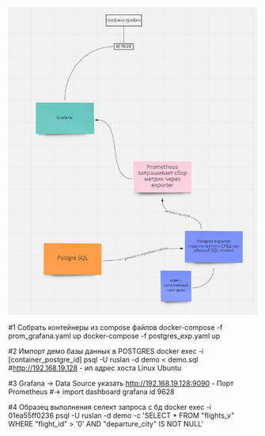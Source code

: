 ![img](images/scheme.png)

#1 Собрать контейнеры из compose файлов
docker-compose -f prom_grafana.yaml up
docker-compose -f postgres_exp.yaml up

#2 Импорт демо базы данных в POSTGRES
docker exec -i [container_postgre_id] psql -U ruslan -d demo < demo.sql
#http://192.168.19.128 - ип адрес хоста Linux Ubuntu

#3 Grafana -> Data Source указать http://192.168.19.128:9090 - Порт Prometheus
#-> import dashboard grafana id 9628

#4 Образец выполнения селект запроса с бд
docker exec -i 01ea55ff0236 psql -U ruslan -d demo -c 'SELECT * FROM "flights_v" WHERE "flight_id" > '0' AND "departure_city" IS NOT NULL'
